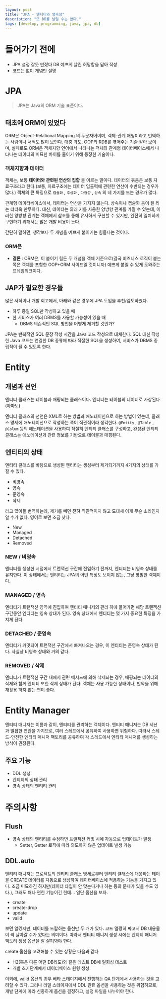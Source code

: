```yaml
---
layout: post
title: "JPA - 엔티티와 영속성"
description: "또 DB를 날릴 수는 없다."
tags: [develop, programming, java, jpa, db]
---
```


# 들어가기 전에

* JPA 설정 잘못 만졌다 DB 예쁘게 날린 허망함을 담아 작성
* 코드는 없이 개념만 설명

# JPA

> JPA는 Java의 ORM 기술 표준이다.

## 태초에 ORM이 있었다

ORM은 Object-Relational Mapping 의 두문자어이며, 객체-관계 매핑이라고 번역하는 사람이나 서적도 많이 보인다. 대충 봐도, OOP와 RDB를 엮어주는 기술 같아 보이며, 실제로도 ORM은 객체지향 언어에서 나타나는 객체와 관계형 데이터베이스에서 나타나는 데이터의 미묘한 차이를 줄이기 위해 등장한 기술이다.

### 객체지향과 데이터

객체는, 보통 __데이터와 관련된 연산의 집합__ 을 이르는 말이다. 데이터의 묶음은 보통 자료구조라고 한다.(보통, 자료구조에는 데이터 입출력에 관련한 연산이 수반되는 경우가 많다.) 객체의 큰 특징으로 `캡슐화` , `추상화` , `다형성` , `상속` 의 네 가지를 드는 경우가 많다.

관계형 데이터베이스에서, 데이터는 연산을 가지지 않는다. 상속이나 캡슐화 등이 될 리는 더더욱 만무하다. 대신, 데이터는 외래 키를 사용한 양방향 관계를 가질 수 있는데, 이러한 양방향 관계는 객체에서 참조를 통해 유사하게 구현할 수 있지만, 완전히 일치하게 구현하기 위해서는 많은 개발 비용이 든다.

간단히 말하면, 생각보다 두 개념을 예쁘게 붙이기는 힘들다는 것이다.

### ORM은

* __결론__ : ORM은, 이 붙이기 힘든 두 개념을 객체 기준으로(결국 비즈니스 로직이 붙는 쪽은 객체를 포함한 OOP+ORM 사이드일 것이니까) 예쁘게 붙일 수 있게 도와주는 프레임워크이다.
 
## JAP가 필요한 경우들

많은 서적이나 개발 회고에서, 아래와 같은 경우에 JPA 도입을 추천/검토하였다.

* 하루 종일 SQL만 작성하고 있을 때
* 한 서비스가 여러 DBMS를 사용할 가능성이 있을 때
    * DBMS 의존적인 SQL 방언을 어떻게 제거할 것인가?

JPA는 반복적인 SQL 문장 작성 시간을 Java 코드 작성으로 대체한다. SQL 대신 작성한 Java 코드는 연결한 DB 종류에 따라 적절한 SQL을 생성하여, 서비스가 DBMS 중립적이 될 수 있도록 한다.

# Entity

## 개념과 선언

엔티티 클래스는 테이블과 매핑되는 클래스이다. 엔티티는 테이블의 데이터로 사상된다(아마도). 

엔티티 클래스의 선언은 XML로 하는 방법과 애노테이션으로 하는 방법이 있는데, 클래스 명세에 애노테이션으로 작성하는 쪽이 직관적이라 생각한다. `@Entity` , `@Table` , `@Colum` 등의 애노테이션을 사용하여 적절히 엔티티 클래스를 구성하고, 완성된 엔티티 클래스는 애노테이션과 관련 정보를 기반으로 테이블과 매핑된다.

## 엔티티의 상태

엔티티 클래스를 바탕으로 생성된 엔티티는 생성부터 제거되기까지 4가지의 상태를 가질 수 있다.

* 비영속
* 영속
* 준영속
* 삭제

라고 많이들 번역하는데, 제거를 빼면 전혀 직관적이지 않고 도대체 이게 무슨 소리인지 알 수가 없다. 영어로 보면 조금 낫다.

* New
* Managed
* Detached
* Removed

### NEW / 비영속

엔티티를 생성한 시점에서 트랜잭션 구간에 진입하기 전까지, 엔티티는 비영속 상태를 유지한다. 이 상태에서는 엔티티는 JPA의 어떤 특징도 보이지 않는, 그냥 평범한 객체이다.

### MANAGED / 영속

엔티티가 트랜잭션 영역에 진입하여 엔티티 매니저의 관리 하에 들어가면 해당 트랜잭션 구간동안 엔티티는 영속 상태가 된다. 영속 상태에서 엔티티는 몇 가지 중요한 특징을 가지게 된다. 

### DETACHED / 준영속

엔티티가 커밋되어 트랜잭션 구간에서 빠져나오는 경우, 이 엔티티는 준영속 상태가 된다. 사실상 비영속 상태와 거의 같다.

### REMOVED / 삭제

엔티티가 트랜잭션 구간 내에서 관련 메서드에 의해 삭제되는 경우, 매핑되는 데이터의 삭제와 함께 엔티티 또한 삭제 상태가 된다. 객체는 사용 가능한 상태이나, 만약을 위해 재활용 하지 않는 편이 좋다.

# Entity Manager

엔티티 매니저는 이름과 같이, 엔티티를 관리하는 객체이다. 엔티티 매니저는 DB 세션과 밀접한 연관을 가지므로, 여러 스레드에서 공유하여 사용하면 위험하다. 따라서 스레드-안전한 엔티티 매니저 팩토리를 공유하여 각 스레드에서 엔티티 매니저를 생성하는 방식이 권장된다. 

## 주요 기능

* DDL 생성
* 엔티티의 상태 관리
* 영속 상태의 엔티티 관리

# 주의사항

## Flush

* 영속 상태의 엔티티를 수정하면 트랜잭션 커밋 시에 자동으로 업데이트가 발생
    * Setter, Getter 로직에 따라 의도하지 않은 업데이트 발생 가능

## DDL.auto

엔티티 매니저는 프로젝트의 엔티티 클래스 명세로부터 엔티티 클래스에 대응하는 테이블 CREATE 데이터를 자동으로 생성하여 데이터베이스에 적용하는 기능을 가지고 있다. 조금 미묘하긴 하지만(데이터 타입이 안 맞는다거나 하는 등의 문제가 있을 수도 있다.), 그래도 꽤나 편한 기능이긴 한데... 일단 옵션을 보자.

* create
* create-drop
* update
* valid

보면 알겠지만, 데이터를 드랍하는 옵션만 두 개가 있다. 코드 멀쩡히 짜고서 DB 내용물이 싹 날아갈 수가 있다는 의미이다. 따라서 엔티티 매니저 생성 시에는 엔티티 매니저 팩토리 생성 옵션을 잘 살펴봐야 한다.

create 옵션을 고려해볼 수 있는 상황은 다음과 같다

* H2(혹은 다른 어떤 DB라도)와 같은 테스트 DB에 일회성 테스트
* 개발 초기단계에서 데이터베이스 원형 생성

이외에, valid 옵션의 경우 베타 스테이지에서 진행하는 QA 단계에서 사용하는 것을 고려할 수 있다. 그러나 리얼 스테이지에서 DDL 관련 옵션을 사용하는 것은 위험하므로, 개발 단계에 따라 신중하게 옵션을 결정하고, 설정 파일을 나누어야 한다.
